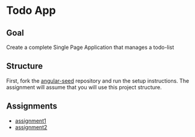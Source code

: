 # Todo App

## Goal
Create a complete Single Page Application that manages a todo-list

## Structure
First, fork the [angular-seed](https://github.com/navneetgarg-jahia/angular-seed) repository and run the setup instructions.
The assignment will assume that you will use this project structure.

## Assignments
* [assignment1](https://github.com/AMoonah/angular_todo_app/blob/assignments/assignment1.md)
* [assignment2](https://github.com/AMoohan/angular_todo_app/blob/assignments/assignment1.md)
